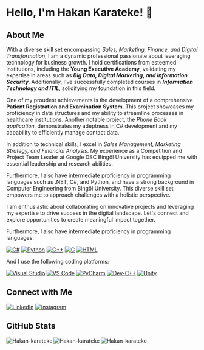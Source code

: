 # Hello, I'm Hakan Karateke! 👋

## About Me

With a diverse skill set encompassing *Sales, Marketing, Finance, and Digital Transformation*, I am a dynamic professional passionate about leveraging technology for business growth. I hold certifications from esteemed institutions, including the **Young Executive Academy**, validating my expertise in areas such as ***Big Data, Digital Marketing, and Information Security***. Additionally, I've successfully completed courses in ***Information Technology and ITIL***, solidifying my foundation in this field.

One of my proudest achievements is the development of a comprehensive **Patient Registration and Examination System**. This project showcases my proficiency in data structures and my ability to streamline processes in healthcare institutions. Another notable project, the *Phone Book application*, demonstrates my adeptness in C# development and my capability to efficiently manage contact data.

In addition to technical skills, I excel in *Sales Management, Marketing Strategy, and Financial Analysis*. My experience as a Competition and Project Team Leader at Google DSC Bingöl University has equipped me with essential leadership and research abilities.

Furthermore, I also have intermediate proficiency in programming languages such as .NET, C#, and Python, and have a strong background in Computer Engineering from Bingöl University. This diverse skill set empowers me to approach challenges with a holistic perspective.

I am enthusiastic about collaborating on innovative projects and leveraging my expertise to drive success in the digital landscape. Let's connect and explore opportunities to create meaningful impact together.

Furthermore, I also have intermediate proficiency in programming languages:

[![C#](https://img.shields.io/badge/C%23-%23239120.svg?&style=flat&logo=c-sharp&logoColor=white)](https://docs.microsoft.com/en-us/dotnet/csharp/)
[![Python](https://img.shields.io/badge/Python-%233776AB.svg?&style=flat&logo=python&logoColor=white)](https://www.python.org/)
[![C++](https://img.shields.io/badge/C%2B%2B-%2300599C.svg?&style=flat&logo=c%2B%2B&logoColor=white)](https://isocpp.org/)
[![C](https://img.shields.io/badge/C-%2300599C.svg?&style=flat&logo=c&logoColor=white)](https://www.learn-c.org/)
[![HTML](https://img.shields.io/badge/HTML-%23E34F26.svg?&style=flat&logo=html5&logoColor=white)](https://developer.mozilla.org/en-US/docs/Web/HTML)

And I use the following coding platforms:

[![Visual Studio](https://img.shields.io/badge/Visual%20Studio-%235C2D91.svg?&style=flat&logo=visual-studio&logoColor=white)](https://visualstudio.microsoft.com/)
[![VS Code](https://img.shields.io/badge/VS%20Code-%23007ACC.svg?&style=flat&logo=visual-studio-code&logoColor=white)](https://code.visualstudio.com/)
[![PyCharm](https://img.shields.io/badge/PyCharm-%23000000.svg?&style=flat&logo=pycharm&logoColor=white)](https://www.jetbrains.com/pycharm/)
[![Dev-C++](https://img.shields.io/badge/Dev%20C%2B%2B-%23B4009E.svg?&style=flat)](https://sourceforge.net/projects/orwelldevcpp/)
[![Unity](https://img.shields.io/badge/Unity-%23000000.svg?&style=flat&logo=unity&logoColor=white)](https://unity.com/)

## Connect with Me

[![LinkedIn](https://img.shields.io/badge/LinkedIn-Hakan%20Karateke-blue?style=flat&logo=linkedin)](https://www.linkedin.com/in/hakan-karateke-174013253/)
[![Instagram](https://img.shields.io/badge/Instagram-Hakan%20Karateke-orange?style=flat&logo=instagram)](https://www.instagram.com/hakan_karateke_/)

## GitHub Stats
<p><img align="left" src="https://github-readme-stats.vercel.app/api/top-langs?username=Hakan-karateke&show_icons=true&locale=en&layout=compact" alt="Hakan-karateke" /></p>
<p><img align="left" src="https://github-readme-stats.vercel.app/api?username=Hakan-karateke&show_icons=true&theme=radical&hide=issues,contribs" alt="Hakan-karateke" /></p>


<p><img align="center" src="https://github-readme-streak-stats.herokuapp.com/?user=Hakan-karateke&" alt="Hakan-karateke" /></p>
